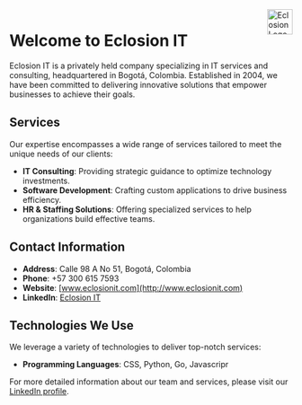<img src="https://trii.co/static_files/images/trii_principal_logo.svg](https://www.eclosionit.com/web/image/22768-f0ad8d7e/2024%20LOGO-ECLOSION-HORIZONTAL-FONDO-TRANSPARENTE.png" alt="Eclosion Logo" title="Trii" align="right" height="45">

# Welcome to Eclosion IT

Eclosion IT is a privately held company specializing in IT services and consulting, headquartered in Bogotá, Colombia. Established in 2004, we have been committed to delivering innovative solutions that empower businesses to achieve their goals.

## Services

Our expertise encompasses a wide range of services tailored to meet the unique needs of our clients:

- **IT Consulting**: Providing strategic guidance to optimize technology investments.
- **Software Development**: Crafting custom applications to drive business efficiency.
- **HR & Staffing Solutions**: Offering specialized services to help organizations build effective teams.

## Contact Information

- **Address**: Calle 98 A No 51, Bogotá, Colombia
- **Phone**: +57 300 615 7593
- **Website**: [www.eclosionit.com](http://www.eclosionit.com)
- **LinkedIn**: [Eclosion IT](https://www.linkedin.com/company/eclosionit)

## Technologies We Use

We leverage a variety of technologies to deliver top-notch services:

- **Programming Languages**: CSS, Python, Go, Javascripr

For more detailed information about our team and services, please visit our [LinkedIn profile](https://www.linkedin.com/company/eclosionit).
